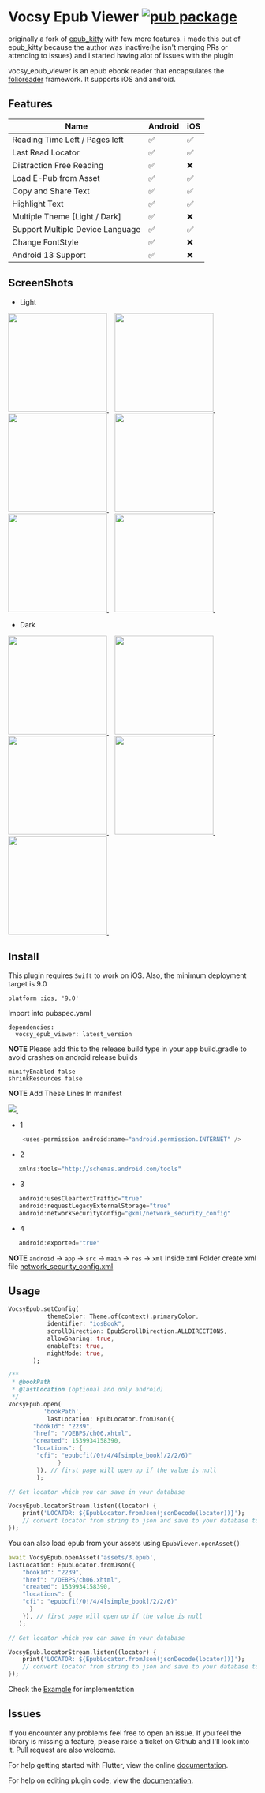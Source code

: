 # Vocsy Epub Viewer [![pub package](https://img.shields.io/pub/v/vocsy_epub_viewer.svg)](https://pub.dartlang.org/packages/vocsy_epub_viewer)

originally a fork of [epub_kitty](https://github.com/451518849/epub_kitty) with few more features. i
made this out of epub_kitty because the author was inactive(he isn't merging PRs or attending to
issues) and i started having alot of issues with the plugin

vocsy_epub_viewer is an epub ebook reader that encapsulates
the [folioreader](https://folioreader.github.io/FolioReaderKit/) framework. It supports iOS and
android.

## Features

| Name | Android | iOS |
|------|-------|------|
| Reading Time Left / Pages left | ✅ | ✅ |
| Last Read Locator | ✅ | ✅ |
| Distraction Free Reading | ✅ | ❌ |
| Load E-Pub from Asset | ✅ | ✅ |
| Copy and Share Text  | ✅ | ✅ |
| Highlight Text  | ✅ | ✅ |
| Multiple Theme [Light / Dark] | ✅ | ❌ |
| Support Multiple Device Language | ✅ | ✅ |
| Change FontStyle | ✅ | ❌ |
| Android 13 Support | ✅ | ❌ |

## ScreenShots

+ Light
<a href="#screenshots">
  <img src="https://raw.githubusercontent.com/kaushikgodhani/vocsy_epub_viewer/main/screenshots/S1.jpg" width="200px">
</a>&nbsp;&nbsp;
<a href="#screenshots">
  <img src="https://raw.githubusercontent.com/kaushikgodhani/vocsy_epub_viewer/main/screenshots/S3.jpg" width="200px">
</a>&nbsp;&nbsp;
<a href="#screenshots">
  <img src="https://raw.githubusercontent.com/kaushikgodhani/vocsy_epub_viewer/main/screenshots/S11.jpg" width="200px">
</a>&nbsp;&nbsp;
<a href="#screenshots">
  <img src="https://raw.githubusercontent.com/kaushikgodhani/vocsy_epub_viewer/main/screenshots/S4.jpg" width="200px">
</a>&nbsp;&nbsp;
<a href="#screenshots">
  <img src="https://raw.githubusercontent.com/kaushikgodhani/vocsy_epub_viewer/main/screenshots/S5.jpg" width="200px">
</a>&nbsp;&nbsp;
<a href="#screenshots">
  <img src="https://raw.githubusercontent.com/kaushikgodhani/vocsy_epub_viewer/main/screenshots/S6.jpg" width="200px">
</a>&nbsp;&nbsp;

+ Dark


<a href="#screenshots">
  <img src="https://raw.githubusercontent.com/kaushikgodhani/vocsy_epub_viewer/main/screenshots/S2.jpg" width="200px">
</a>&nbsp;&nbsp;
<a href="#screenshots">
  <img src="https://raw.githubusercontent.com/kaushikgodhani/vocsy_epub_viewer/main/screenshots/S7.jpg" width="200px">
</a>&nbsp;&nbsp;
<a href="#screenshots">
  <img src="https://raw.githubusercontent.com/kaushikgodhani/vocsy_epub_viewer/main/screenshots/S8.jpg" width="200px">
</a>&nbsp;&nbsp;
<a href="#screenshots">
  <img src="https://raw.githubusercontent.com/kaushikgodhani/vocsy_epub_viewer/main/screenshots/S9.jpg" width="200px">
</a>&nbsp;&nbsp;
<a href="#screenshots">
  <img src="https://raw.githubusercontent.com/kaushikgodhani/vocsy_epub_viewer/main/screenshots/S10.jpg" width="200px">
</a>&nbsp;&nbsp;

## Install

This plugin requires `Swift` to work on iOS. Also, the minimum deployment target is 9.0

```
platform :ios, '9.0'
```

Import into pubspec.yaml

```
dependencies:
  vocsy_epub_viewer: latest_version
```

**NOTE** Please add this to the release build type in your app build.gradle to avoid crashes on android
release builds

```
minifyEnabled false
shrinkResources false
```

**NOTE** Add These Lines In manifest

<a href="#screenshots">
  <img src="https://raw.githubusercontent.com/kaushikgodhani/vocsy_epub_viewer/main/screenshots/img.png" >
</a>&nbsp;&nbsp;

+ 1 
```java
    <uses-permission android:name="android.permission.INTERNET" />
```    
+ 2 
 ```java  
    xmlns:tools="http://schemas.android.com/tools"
 ```
+ 3 
 ```java  
    android:usesCleartextTraffic="true"
    android:requestLegacyExternalStorage="true"
    android:networkSecurityConfig="@xml/network_security_config"
```
+ 4 
 ```java  
    android:exported="true"
```

**NOTE** `android` -> `app` -> `src` -> `main` -> `res` -> `xml` Inside xml Folder create xml file [network_security_config.xml](https://github.com/kaushikgodhani/vocsy_epub_viewer/tree/main/example/android/app/src/main/res/xml)
## Usage

```dart
VocsyEpub.setConfig(
           themeColor: Theme.of(context).primaryColor,
           identifier: "iosBook",
           scrollDirection: EpubScrollDirection.ALLDIRECTIONS,
           allowSharing: true,
           enableTts: true,
           nightMode: true,
       );

/**
 * @bookPath
 * @lastLocation (optional and only android)
 */
VocsyEpub.open(
          'bookPath',
           lastLocation: EpubLocator.fromJson({
	   "bookId": "2239",
	   "href": "/OEBPS/ch06.xhtml",
	   "created": 1539934158390,
	   "locations": {
		"cfi": "epubcfi(/0!/4/4[simple_book]/2/2/6)"
	          }
	    }), // first page will open up if the value is null
        );

// Get locator which you can save in your database

VocsyEpub.locatorStream.listen((locator) {
	print('LOCATOR: ${EpubLocator.fromJson(jsonDecode(locator))}');
	// convert locator from string to json and save to your database to be retrieved later
});

```
You can also load epub from your assets using `EpubViewer.openAsset()`

```dart
await VocsyEpub.openAsset('assets/3.epub',
lastLocation: EpubLocator.fromJson({
	"bookId": "2239",
	"href": "/OEBPS/ch06.xhtml",
	"created": 1539934158390,
	"locations": {
	"cfi": "epubcfi(/0!/4/4[simple_book]/2/2/6)"
	  }
	}), // first page will open up if the value is null
   );

// Get locator which you can save in your database

VocsyEpub.locatorStream.listen((locator) {
	print('LOCATOR: ${EpubLocator.fromJson(jsonDecode(locator))}');
	// convert locator from string to json and save to your database to be retrieved later
});

 ```
Check the [Example](https://github.com/kaushikgodhani/vocsy_epub_viewer/blob/main/example/lib/main.dart) for implementation

## Issues

If you encounter any problems feel free to open an issue. If you feel the library is missing a
feature, please raise a ticket on Github and I'll look into it. Pull request are also welcome.

For help getting started with Flutter, view the online
[documentation](https://flutter.io/).

For help on editing plugin code, view
the [documentation](https://flutter.io/platform-plugins/#edit-code).
	
